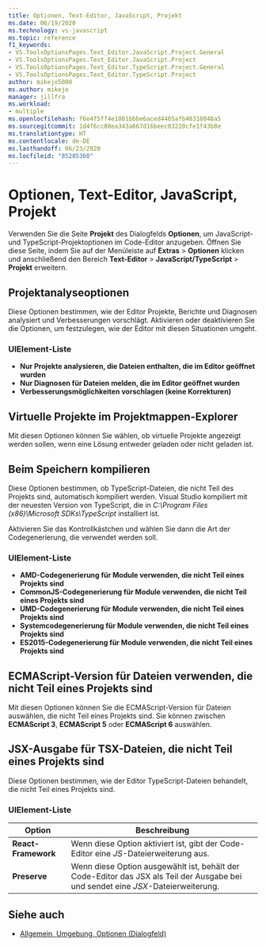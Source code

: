 ```yaml
---
title: Optionen, Text-Editor, JavaScript, Projekt
ms.date: 06/19/2020
ms.technology: vs-javascript
ms.topic: reference
f1_keywords:
- VS.ToolsOptionsPages.Text_Editor.JavaScript.Project.General
- VS.ToolsOptionsPages.Text_Editor.JavaScript.Project
- VS.ToolsOptionsPages.Text_Editor.TypeScript.Project.General
- VS.ToolsOptionsPages.Text_Editor.TypeScript.Project
author: mikejo5000
ms.author: mikejo
manager: jillfra
ms.workload:
- multiple
ms.openlocfilehash: f6e4f5ff4e1081bbbe6aced4465afb40318048a5
ms.sourcegitcommit: 1d4f6cc80ea343a667d16beec03220cfe1f43b8e
ms.translationtype: HT
ms.contentlocale: de-DE
ms.lasthandoff: 06/23/2020
ms.locfileid: "85285360"
---
```

# <a name="options-text-editor-javascript-project"></a>Optionen, Text-Editor, JavaScript, Projekt

Verwenden Sie die Seite **Projekt** des Dialogfelds **Optionen**, um JavaScript- und TypeScript-Projektoptionen im Code-Editor anzugeben. Öffnen Sie diese Seite, indem Sie auf der Menüleiste auf **Extras** > **Optionen** klicken und anschließend den Bereich **Text-Editor** >  **JavaScript/TypeScript** > **Projekt** erweitern.

## <a name="project-analysis-options"></a>Projektanalyseoptionen

Diese Optionen bestimmen, wie der Editor Projekte, Berichte und Diagnosen analysiert und Verbesserungen vorschlägt. Aktivieren oder deaktivieren Sie die Optionen, um festzulegen, wie der Editor mit diesen Situationen umgeht.

### <a name="uielement-list"></a>UIElement-Liste

- **Nur Projekte analysieren, die Dateien enthalten, die im Editor geöffnet wurden**
- **Nur Diagnosen für Dateien melden, die im Editor geöffnet wurden**
- **Verbesserungsmöglichkeiten vorschlagen (keine Korrekturen)**

## <a name="virtual-projects-in-solution-explorer"></a>Virtuelle Projekte im Projektmappen-Explorer

Mit diesen Optionen können Sie wählen, ob virtuelle Projekte angezeigt werden sollen, wenn eine Lösung entweder geladen oder nicht geladen ist.

## <a name="compile-on-save"></a>Beim Speichern kompilieren

Diese Optionen bestimmen, ob TypeScript-Dateien, die nicht Teil des Projekts sind, automatisch kompiliert werden. Visual Studio kompiliert mit der neuesten Version von TypeScript, die in *C:\Program Files (x86)\Microsoft SDKs\TypeScript* installiert ist.

Aktivieren Sie das Kontrollkästchen und wählen Sie dann die Art der Codegenerierung, die verwendet werden soll.

### <a name="uielement-list"></a>UIElement-Liste

- **AMD-Codegenerierung für Module verwenden, die nicht Teil eines Projekts sind**
- **CommonJS-Codegenerierung für Module verwenden, die nicht Teil eines Projekts sind**
- **UMD-Codegenerierung für Module verwenden, die nicht Teil eines Projekts sind**
- **Systemcodegenerierung für Module verwenden, die nicht Teil eines Projekts sind**
- **ES2015-Codegenerierung für Module verwenden, die nicht Teil eines Projekts sind**

## <a name="ecmascript-version-for-files-that-are-not-part-of-a-project"></a>ECMAScript-Version für Dateien verwenden, die nicht Teil eines Projekts sind

Mit diesen Optionen können Sie die ECMAScript-Version für Dateien auswählen, die nicht Teil eines Projekts sind. Sie können zwischen **ECMAScript 3**, **ECMAScript 5** oder **ECMAScript 6** auswählen.

## <a name="jsx-emit-for-tsx-files-that-are-not-part-of-a-project"></a>JSX-Ausgabe für TSX-Dateien, die nicht Teil eines Projekts sind

Diese Optionen bestimmen, wie der Editor TypeScript-Dateien behandelt, die nicht Teil eines Projekts sind.

### <a name="uielement-list"></a>UIElement-Liste

|Option|Beschreibung|
|------------|-----------------|
|**React-Framework**|Wenn diese Option aktiviert ist, gibt der Code-Editor eine *JS*-Dateierweiterung aus.|
|**Preserve**|Wenn diese Option ausgewählt ist, behält der Code-Editor das JSX als Teil der Ausgabe bei und sendet eine *JSX*-Dateierweiterung.|

## <a name="see-also"></a>Siehe auch

- [Allgemein, Umgebung, Optionen (Dialogfeld)](../../ide/reference/general-environment-options-dialog-box.md)